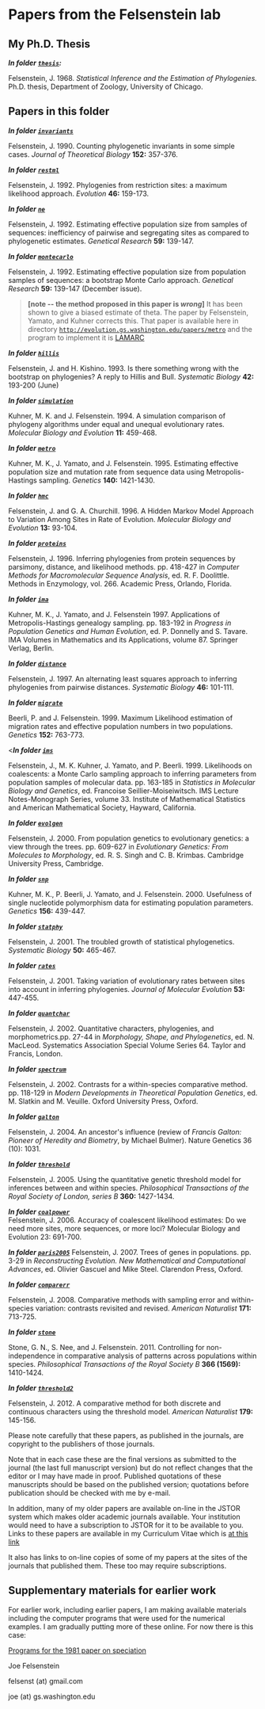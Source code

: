 
# Papers from the Felsenstein lab #

## My Ph.D. Thesis ##

**_In folder [`thesis`](papers/thesis):_**

Felsenstein, J. 1968.  _Statistical Inference and the Estimation of Phylogenies._  Ph.D.
thesis, Department of Zoology, University of Chicago.

## Papers in this folder ##

**_In folder [`invariants`](invariants)_**

Felsenstein, J.  1990.  Counting phylogenetic invariants in some simple cases.  _Journal of Theoretical Biology_  **152:** 357-376.


**_In folder [`restml`](/papers/restml)_**

Felsenstein, J.  1992.  Phylogenies from restriction sites: a maximum
likelihood approach.  _Evolution_  **46:** 159-173.


**_In folder [`ne`](/papers/ne)_**

Felsenstein, J.  1992.  Estimating effective population size from
samples of sequences: inefficiency of pairwise and segregating sites
as compared to phylogenetic estimates.  _Genetical Research_  **59:** 139-147.


**_In folder [`montecarlo`](/papers/montecarlo)_**

Felsenstein, J.   1992.   Estimating effective population size from
population samples of sequences: a bootstrap Monte Carlo approach.
_Genetical Research_  **59:** 139-147 (December issue).

> **[note -- the method proposed in this paper is _wrong_]**
>   It has been shown to
> give a biased estimate of theta.  The paper by Felsenstein,
> Yamato, and Kuhner corrects this.  That paper
> is available here in directory
[`http://evolution.gs.washington.edu/papers/metro`](http://evolution.gs.washington.edu/papers/metro)
> and the program to implement it is
> [LAMARC](http://evolution.gs.washington.edu/lamarc.html)
>

**_In folder [`hillis`](papers/hillis)_**

Felsenstein, J. and H. Kishino.   1993.  Is there something wrong with
the bootstrap on phylogenies?  A reply to Hillis and Bull.  _Systematic
Biology_ **42:** 193-200  (June)

**_In folder [`simulation`](/papers/simulation)_**

Kuhner, M. K. and J. Felsenstein.  1994.  A simulation comparison of
phylogeny algorithms under equal and unequal evolutionary rates.
_Molecular Biology and Evolution_ **11:** 459-468.

**_In folder [`metro`](/papers/metro)_**

Kuhner, M. K., J. Yamato, and J. Felsenstein. 1995.
Estimating effective population size and mutation rate from sequence data
using Metropolis-Hastings sampling. _Genetics_ **140:** 1421-1430.

**_In folder [`hmc`](/papers/hmc)_**

Felsenstein, J. and G. A. Churchill. 1996.  A Hidden Markov Model Approach
to Variation Among Sites in Rate of Evolution.  _Molecular Biology
and Evolution_  **13:** 93-104.

**_In folder [`proteins`](/papers/proteins)_**

Felsenstein, J.  1996.  Inferring phylogenies from protein sequences by
parsimony, distance, and likelihood methods. pp. 418-427 in _Computer
Methods for Macromolecular Sequence Analysis_, ed. R. F. Doolittle.
Methods in Enzymology, vol. 266.  Academic Press, Orlando, Florida.

**_In folder [`ima`](/papers/ima)_**

Kuhner, M. K., J. Yamato, and J. Felsenstein  1997.  Applications of
Metropolis-Hastings genealogy sampling.  pp. 183-192 in _Progress in
Population Genetics and Human Evolution_, ed. P. Donnelly and S. Tavare.
IMA Volumes in Mathematics and its Applications, volume 87.  Springer
Verlag, Berlin.

**_In folder [`distance`](/papers/distance)_**

Felsenstein, J.  1997.  An alternating least squares approach to inferring
phylogenies from pairwise distances.  _Systematic Biology_  **46:** 101-111.

**_In folder [`migrate`](/papers/migrate)_**

Beerli, P. and J. Felsenstein. 1999. Maximum Likelihood estimation
of migration rates and effective population numbers in two 
populations. _Genetics_ **152:** 763-773.

<**_In folder [`ims`](/papers/ims)_**

Felsenstein, J., M. K. Kuhner, J. Yamato, and P. Beerli. 1999. 
Likelihoods on coalescents: a Monte Carlo sampling approach to inferring
parameters from population samples of molecular data.  pp. 163-185 in
_Statistics in Molecular Biology and Genetics_, ed.  Francoise
Seillier-Moiseiwitsch.  IMS Lecture Notes-Monograph Series, volume 33.
Institute of Mathematical Statistics and American Mathematical Society,
Hayward, California.

**_In folder [`evolgen`](/papers/evolgen)_**

Felsenstein, J.  2000.  From population genetics to evolutionary genetics:
a view through the trees.  pp. 609-627 in _Evolutionary Genetics: From
Molecules to Morphology_, ed. R. S. Singh and C. B. Krimbas.
Cambridge University Press, Cambridge.

**_In folder [`snp`](/papers/snp)_**

Kuhner, M. K., P. Beerli, J. Yamato, and J. Felsenstein.  2000.
       Usefulness of single nucleotide polymorphism data for estimating
       population parameters.  _Genetics_  **156:** 439-447.

**_In folder [`statphy`](/papers/statphyl)_**
    
Felsenstein, J.  2001.  The troubled growth of statistical phylogenetics.
       _Systematic Biology_  **50:** 465-467.

**_In folder [`rates`](/papers/rates)_**
    
Felsenstein, J.  2001.  Taking variation of evolutionary rates between
       sites into account in inferring phylogenies. _Journal of
       Molecular Evolution_ **53:** 447-455.

**_In folder [`quantchar`](/papers/quantchar)_**
    
Felsenstein, J.  2002.  Quantitative characters, phylogenies, and
       morphometrics.pp. 27-44 in _Morphology, Shape, and Phylogenetics_,
       ed. N. MacLeod.  Systematics Association Special Volume Series 64.
       Taylor and Francis, London.

**_In folder [`spectrum`](/papers/spectrum)_**
    
Felsenstein, J.  2002. Contrasts for a within-species comparative method.
       pp.  118-129 in _Modern Developments in Theoretical Population
       Genetics_, ed. M. Slatkin and M. Veuille.  Oxford University Press,
       Oxford.

**_In folder [`galton`](/papers/galton)_**
     
Felsenstein, J. 2004.  An ancestor's influence (review of _Francis
        Galton: Pioneer of Heredity and Biometry_, by Michael Bulmer).
        Nature Genetics 36 (10): 1031.

**_In folder [`threshold`](/papers/threshold)_**
     
Felsenstein, J.  2005.  Using the quantitative genetic threshold model for
        inferences between and within species.  _Philosophical Transactions of
        the Royal Society of London, series B_  **360:** 1427-1434.

**_In folder [`coalpower`](/papers/coalpower)_**   
Felsenstein, J.  2006.  Accuracy of coalescent likelihood estimates:
       Do we need more sites, more sequences, or more loci?
       Molecular Biology and Evolution  23: 691-700.

**_In folder [`paris2005`](/papers/paris2005)_**
     Felsenstein, J.  2007.  Trees of genes in populations.  pp. 3-29 in
       _Reconstructing Evolution. New Mathematical and Computational Advances_,
       ed. Olivier Gascuel and Mike Steel.  Clarendon Press, Oxford.

**_In folder [`comparerr`](/papers/comparerr)_**
    
Felsenstein, J.  2008.  Comparative methods with sampling error and
       within-species variation: contrasts revisited and revised.
       _American Naturalist_ **171:** 713-725. 

**_In folder [`stone`](/papers/stone)_**
     
Stone, G. N., S. Nee, and J. Felsenstein. 2011. Controlling for
        non-independence in comparative analysis of patterns across 
        populations within species. _Philosophical Transactions of the Royal 
        Society B_ **366 (1569):** 1410-1424. 

**_In folder [`threshold2`](/papers/threshold2)_**
   
Felsenstein, J.  2012. A comparative method for both discrete and 
continuous characters using the threshold model. _American Naturalist_ 
**179:** 145-156.



Please note carefully that these papers, as published in the journals, are
copyright to the publishers of those journals.


Note that in each case these are the final versions as submitted to the
journal (the last full manuscript version) but do not reflect changes that
the editor or I may have made in proof.  Published quotations of these
manuscripts should be based on the published version; quotations
before publication should be checked with me by e-mail.


In addition, many of my older papers are available on-line in the JSTOR system
which makes older academic journals available.  Your institution would need
to have a subscription to JSTOR for it to be available to you.  Links to
these papers are available in my Curriculum Vitae which is 
[at this link](felsenstein.cv.html)

It also has links to on-line copies of some of my papers at the sites of
the journals that published them.  These too may require subscriptions.

## Supplementary materials for earlier work ##

For earlier work, including earlier papers, I am making available 
materials including the computer programs that were used for the 
numerical examples.  I am gradually putting more of these online.
For now there is this case:

[Programs for the 1981 paper on speciation](/papers/speciation/MEMO.md)



Joe Felsenstein

felsenst (at) gmail.com

joe (at) gs.washington.edu


